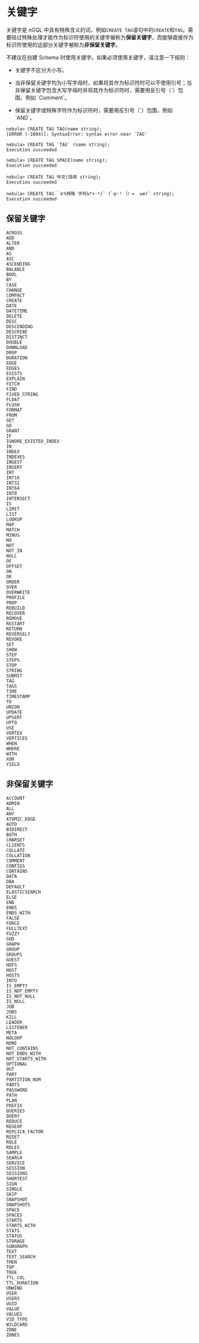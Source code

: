 # 关键字

关键字是 nGQL 中具有特殊含义的词，例如`CREATE TAG`语句中的`CREATE`和`TAG`。需要经过特殊处理才能作为标识符使用的关键字被称为**保留关键字**，而能够直接作为标识符使用的这部分关键字被称为**非保留关键字**。


不建议在创建 Schema 时使用关键字。如果必须使用关键字，请注意一下规则：

- 关键字不区分大小写。

- 当非保留关键字均为小写字母时，如果将其作为标识符时可以不使用引号；当非保留关键字包含大写字母时并将其作为标识符时，需要用反引号（\`）包围，例如 \`Comment\`。

- 保留关键字或特殊字符作为标识符时，需要用反引号（\`）包围，例如 \`AND\`。


```ngql
nebula> CREATE TAG TAG(name string);
[ERROR (-1004)]: SyntaxError: syntax error near `TAG'

nebula> CREATE TAG `TAG` (name string);
Execution succeeded

nebula> CREATE TAG SPACE(name string);
Execution succeeded

nebula> CREATE TAG 中文(简体 string);
Execution succeeded

nebula> CREATE TAG `￥%特殊 字符&*+-*/` (`q~！（）=  wer` string);
Execution succeeded
```

## 保留关键字



```ngql
ACROSS
ADD
ALTER
AND
AS
ASC
ASCENDING
BALANCE
BOOL
BY
CASE
CHANGE
COMPACT
CREATE
DATE
DATETIME
DELETE
DESC
DESCENDING
DESCRIBE
DISTINCT
DOUBLE
DOWNLOAD
DROP
DURATION
EDGE
EDGES
EXISTS
EXPLAIN
FETCH
FIND
FIXED_STRING
FLOAT
FLUSH
FORMAT
FROM
GET
GO
GRANT
IF
IGNORE_EXISTED_INDEX
IN
INDEX
INDEXES
INGEST
INSERT
INT
INT16
INT32
INT64
INT8
INTERSECT
IS
LIMIT
LIST
LOOKUP
MAP
MATCH
MINUS
NO
NOT
NOT_IN
NULL
OF
OFFSET
ON
OR
ORDER
OVER
OVERWRITE
PROFILE
PROP
REBUILD
RECOVER
REMOVE
RESTART
RETURN
REVERSELY
REVOKE
SET
SHOW
STEP
STEPS
STOP
STRING
SUBMIT
TAG
TAGS
TIME
TIMESTAMP
TO
UNION
UPDATE
UPSERT
UPTO
USE
VERTEX
VERTICES
WHEN
WHERE
WITH
XOR
YIELD
```




## 非保留关键字

```ngql
ACCOUNT
ADMIN
ALL
ANY
ATOMIC_EDGE
AUTO
BIDIRECT
BOTH
CHARSET
CLIENTS
COLLATE
COLLATION
COMMENT
CONFIGS
CONTAINS
DATA
DBA
DEFAULT
ELASTICSEARCH
ELSE
END
ENDS
ENDS_WITH
FALSE
FORCE
FULLTEXT
FUZZY
GOD
GRAPH
GROUP
GROUPS
GUEST
HDFS
HOST
HOSTS
INTO
IS_EMPTY
IS_NOT_EMPTY
IS_NOT_NULL
IS_NULL
JOB
JOBS
KILL
LEADER
LISTENER
META
NOLOOP
NONE
NOT_CONTAINS
NOT_ENDS_WITH
NOT_STARTS_WITH
OPTIONAL
OUT
PART
PARTITION_NUM
PARTS
PASSWORD
PATH
PLAN
PREFIX
QUERIES
QUERY
REDUCE
REGEXP
REPLICA_FACTOR
RESET
ROLE
ROLES
SAMPLE
SEARCH
SERVICE
SESSION
SESSIONS
SHORTEST
SIGN
SINGLE
SKIP
SNAPSHOT
SNAPSHOTS
SPACE
SPACES
STARTS
STARTS_WITH
STATS
STATUS
STORAGE
SUBGRAPH
TEXT
TEXT_SEARCH
THEN
TOP
TRUE
TTL_COL
TTL_DURATION
UNWIND
USER
USERS
UUID
VALUE
VALUES
VID_TYPE
WILDCARD
ZONE
ZONES
```
